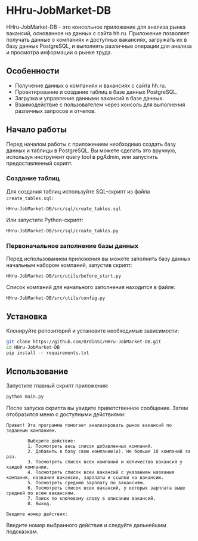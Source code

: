 # HHru-JobMarket-DB

HHru-JobMarket-DB - это консольное приложение для анализа рынка вакансий, основанное на данных с сайта hh.ru. Приложение позволяет получать данные о компаниях и доступных вакансиях, загружать их в базу данных PostgreSQL, и выполнять различные операции для анализа и просмотра информации о рынке труда.

## Особенности

- Получение данных о компаниях и вакансиях с сайта hh.ru.
- Проектирование и создание таблиц в базе данных PostgreSQL.
- Загрузка и управление данными вакансий в базе данных.
- Взаимодействие с пользователем через консоль для выполнения различных запросов и отчетов.

## Начало работы

Перед началом работы с приложением необходимо создать базу данных и таблицы в PostgreSQL. Вы можете сделать это вручную, используя инструмент query tool в pgAdmin, или запустить предоставленный скрипт.

### Создание таблиц

Для создания таблиц используйте SQL-скрипт из файла `create_tables.sql`:

```
HHru-JobMarket-DB/src/sql/create_tables.sql
```

Или запустите Python-скрипт:

```
HHru-JobMarket-DB/src/sql/create_tables.py
```

### Первоначальное заполнение базы данных

Перед использованием приложения вы можете заполнить базу данных начальным набором компаний, запустив скрипт:

```
HHru-JobMarket-DB/src/utils/before_start.py
```

Список компаний для начального заполнения находится в файле:

```
HHru-JobMarket-DB/src/utils/config.py
```

## Установка

Клонируйте репозиторий и установите необходимые зависимости:

```bash
git clone https://github.com/OrdinSI/HHru-JobMarket-DB.git
cd HHru-JobMarket-DB
pip install -r requirements.txt
```

## Использование

Запустите главный скрипт приложения:

```bash
python main.py
```


После запуска скрипта вы увидите приветственное сообщение. Затем отобразится меню с доступными действиями:

```
Привет! Эта программа помогает анализировать рынок вакансий по заданным компаниям.

        Выберите действие:
        1. Посмотреть весь список добавленных компаний.
        2. Добавить в базу свою компанию(и). Не больше 10 компаний за раз.
        3. Посмотреть список всех компаний и количество вакансий у каждой компании.
        4. Посмотреть список всех вакансий с указанием названия компании, названия вакансии, зарплаты и ссылки на вакансию.
        5. Посмотреть среднюю зарплату по вакансиям.
        6. Посмотреть список всех вакансий, у которых зарплата выше средней по всем вакансиям.
        7. Поиск по ключевому слову в описании вакансий.
        8. Выход.
        
Введите номер действия:
```

Введите номер выбранного действия и следуйте дальнейшим подсказкам.


